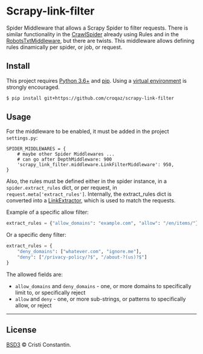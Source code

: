 # Scrapy-link-filter

Spider Middleware that allows a Scrapy Spider to filter requests.
There is similar functionality in the [CrawlSpider](https://scrapy.readthedocs.io/en/latest/topics/spiders.html#crawlspider) already using Rules and in the [RobotsTxtMiddleware](https://scrapy.readthedocs.io/en/latest/topics/downloader-middleware.html#module-scrapy.downloadermiddlewares.robotstxt), but there are twists.
This middleware allows defining rules dinamically per spider, or job, or request.


## Install

This project requires [Python 3.6+](https://www.python.org/) and [pip](https://pip.pypa.io/). Using a [virtual environment](https://virtualenv.pypa.io/) is strongly encouraged.

```sh
$ pip install git+https://github.com/croqaz/scrapy-link-filter
```


## Usage

For the middleware to be enabled, it must be added in the project `settings.py`:

```
SPIDER_MIDDLEWARES = {
    # maybe other Spider Middlewares ...
    # can go after DepthMiddleware: 900
    'scrapy_link_filter.middleware.LinkFilterMiddleware': 950,
}
```

Also, the rules must be defined either in the spider instance, in a `spider.extract_rules` dict, or per request, in `request.meta['extract_rules']`.
Internally, the extract_rules dict is converted into a [LinkExtractor](https://docs.scrapy.org/en/latest/topics/link-extractors.html), which is used to match the requests.


Example of a specific allow filter:

```py
extract_rules = {"allow_domains": "example.com", "allow": "/en/items/"}
```

Or a specific deny filter:

```py
extract_rules = {
    "deny_domains": ["whatever.com", "ignore.me"],
    "deny": ["/privacy-policy/?$", "/about-?(us)?$"]
}
```

The allowed fields are:
* `allow_domains` and `deny_domains` - one, or more domains to specifically limit to, or specifically reject
* `allow` and `deny` - one, or more sub-strings, or patterns to specifically allow, or reject

-----

## License

[BSD3](LICENSE) © Cristi Constantin.
